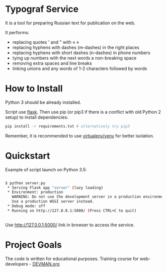# Typograf Service

It is a tool for preparing Russian text for publication on the web.

It performs:

* replacing quotes ' and " with « »
* replacing hyphens with dashes (m-dashes) in the right places
* replacing hyphens with short dashes (n-dashes) in phone numbers
* tying up numbers with the next words a non-breaking space
* removing extra spaces and line breaks
* linking unions and any words of 1-2 characters followed by words

# How to Install

Python 3 should be already installed. 

Script use [flask](https://pypi.org/project/flask/). Then use pip (or pip3 if there is a conflict with old Python 2 setup) to install dependencies:

```bash
pip install -r requirements.txt # alternatively try pip3
```

Remember, it is recommended to use [virtualenv/venv](https://devman.org/encyclopedia/pip/pip_virtualenv/) for better isolation.


# Quickstart

Example of script launch on Python 3.5:

```bash

$ python server.py
 * Serving Flask app "server" (lazy loading)
 * Environment: production
   WARNING: Do not use the development server in a production environment.
   Use a production WSGI server instead.
 * Debug mode: off
 * Running on http://127.0.0.1:5000/ (Press CTRL+C to quit)
 
```

Use http://127.0.0.1:5000/ link in browser to access the service.

# Project Goals

The code is written for educational purposes. Training course for web-developers - [DEVMAN.org](https://devman.org)
